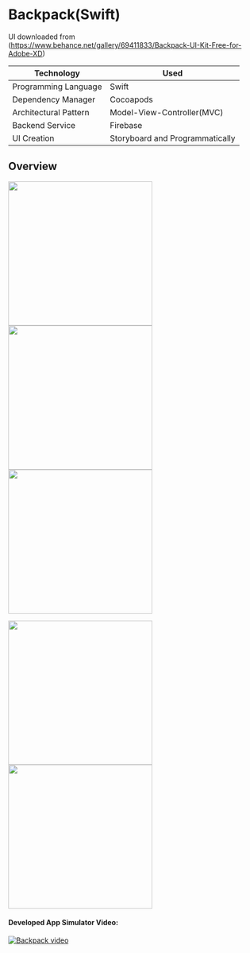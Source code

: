 # Backpack(Swift)
UI downloaded from (https://www.behance.net/gallery/69411833/Backpack-UI-Kit-Free-for-Adobe-XD)

Technology   |  Used
------------ | -------------
Programming Language | Swift 
Dependency Manager | Cocoapods 
Architectural Pattern | Model-View-Controller(MVC) 
Backend Service | Firebase 
UI Creation | Storyboard and Programmatically


## Overview

<p float="left">
<img src="https://github.com/kazimunshimun/iOS-app-Practice-Swift-/raw/master/Backpack/ScreenShots/backpack_home.png" width="290">
<img src="https://raw.githubusercontent.com/kazimunshimun/iOS-app-Practice-Swift-/master/Backpack/ScreenShots/backpack_detail.png" width="290">
<img src="https://raw.githubusercontent.com/kazimunshimun/iOS-app-Practice-Swift-/master/Backpack/ScreenShots/backpack_profile.png" width="290">
</p>

<p float="left">
<img src="https://raw.githubusercontent.com/kazimunshimun/iOS-app-Practice-Swift-/master/Backpack/ScreenShots/backpack_home.gif" width="290">
<img src="https://raw.githubusercontent.com/kazimunshimun/iOS-app-Practice-Swift-/master/Backpack/ScreenShots/backpack_search.gif" width="290">
</p>

#### Developed App Simulator Video:

[![Backpack video](http://img.youtube.com/vi/j15D953bRT0/0.jpg)](http://www.youtube.com/watch?v=j15D953bRT0)
